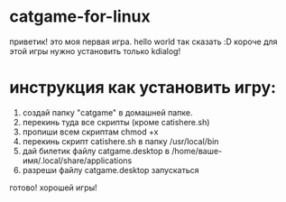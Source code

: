 # catgame-for-linux
приветик! это моя первая игра. hello world так сказать :D короче для этой игры нужно установить только kdialog!
# инструкция как установить игру:
1. создай папку "catgame" в домашней папке.
2. перекинь туда все скрипты (кроме catishere.sh)
3. пропиши всем скриптам chmod +x
4. перекинь скрипт catishere.sh в папку /usr/local/bin
5. дай билетик файлу catgame.desktop в /home/ваше-имя/.local/share/applications
6. разреши файлу catgame.desktop запускаться

готово! хорошей игры!
